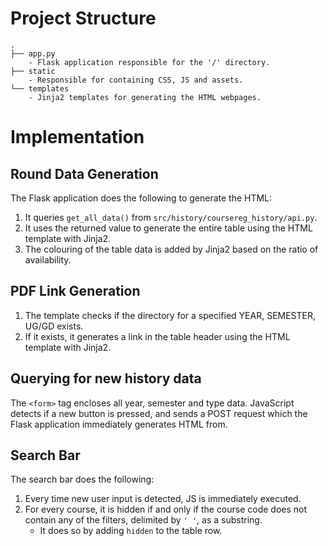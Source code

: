# Project Structure

```
.
├── app.py
    - Flask application responsible for the '/' directory.
├── static
    - Responsible for containing CSS, JS and assets.
└── templates
    - Jinja2 templates for generating the HTML webpages.
```

# Implementation

## Round Data Generation

The Flask application does the following to generate the HTML:

1. It queries `get_all_data()` from `src/history/coursereg_history/api.py`.
2. It uses the returned value to generate the entire table using the HTML template with Jinja2.
3. The colouring of the table data is added by Jinja2 based on the ratio of availability.

## PDF Link Generation

1. The template checks if the directory for a specified YEAR, SEMESTER, UG/GD exists.
2. If it exists, it generates a link in the table header using the HTML template with Jinja2.

## Querying for new history data

The `<form>` tag encloses all year, semester and type data.
JavaScript detects if a new button is pressed, and sends a POST request which the Flask application immediately generates HTML from.

## Search Bar

The search bar does the following:
1. Every time new user input is detected, JS is immediately executed.
2. For every course, it is hidden if and only if the course code does not contain any of the filters, delimited by `' '`, as a substring.
   - It does so by adding `hidden` to the table row.
